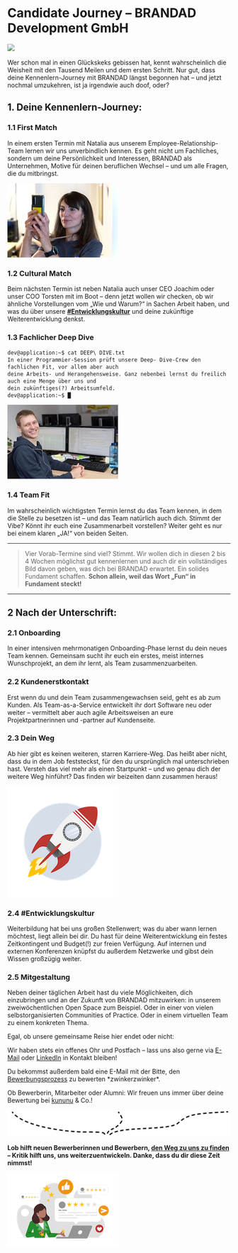 # Candidate Journey – BRANDAD Development GmbH

 ![](https://brandad.dev/templates/yootheme/cache/b4/header-candidate-journey-brandad-b4bb2abe.jpeg)

Wer schon mal in einen Glückskeks gebissen hat, kennt wahrscheinlich die Weisheit mit den Tausend Meilen und dem ersten Schritt. Nur gut, dass deine Kennenlern-Journey mit BRANDAD längst begonnen hat – und jetzt nochmal umzukehren, ist ja irgendwie auch doof, oder?

## 1. Deine Kennenlern-Journey:

### 1.1 First Match

In einem ersten Termin mit Natalia aus unserem Employee-Relationship-Team lernen wir uns unverbindlich kennen. Es geht nicht um Fachliches, sondern um deine Persönlichkeit und Interessen, BRANDAD als Unternehmen, Motive für deinen beruflichen Wechsel – und um alle Fragen, die du mitbringst.

[![Natalia](../assets/natalia-thumb.jpg)](../assets/natalia.jpg)

### 1.2 Cultural Match

Beim nächsten Termin ist neben Natalia auch unser CEO Joachim oder unser COO Torsten mit im Boot – denn jetzt wollen wir checken, ob wir ähnliche Vorstellungen vom „Wie und Warum?“ in Sachen Arbeit haben, und was du über unsere **[#Entwicklungskultur](https://brandad.dev/deine-candidate-journey-bei-uns#entwicklungskultur)** und deine zukünftige Weiterentwicklung denkst.

### 1.3 Fachlicher Deep Dive
```
dev@application:~$ cat DEEP\ DIVE.txt
In einer Programmier-Session prüft unsere Deep- Dive-Crew den fachlichen Fit, vor allem aber auch 
deine Arbeits- und Herangehensweise. Ganz nebenbei lernst du freilich auch eine Menge über uns und 
dein zukünftiges(?) Arbeitsumfeld.
dev@application:~$ █
```

[![Developer](../assets/developer-thumb.jpg)](../assets/developer.jpg)

### 1.4 Team Fit

Im wahrscheinlich wichtigsten Termin lernst du das Team kennen, in dem die Stelle zu besetzen ist – und das Team natürlich auch dich. Stimmt der Vibe? Könnt ihr euch eine Zusammenarbeit vorstellen? Weiter geht es nur bei einem klaren „JA!“ von beiden Seiten.

---

> Vier Vorab-Termine sind viel? Stimmt. Wir wollen dich in diesen 2 bis 4 Wochen möglichst gut kennenlernen und auch dir ein vollständiges Bild davon geben, was dich bei BRANDAD erwartet. Ein solides Fundament schaffen. **Schon allein, weil das Wort „Fun“ in Fundament steckt!**

---

## 2 Nach der Unterschrift:

### 2.1 Onboarding

In einer intensiven mehrmonatigen Onboarding-Phase lernst du dein neues Team kennen. Gemeinsam sucht ihr euch ein erstes, meist internes Wunschprojekt, an dem ihr lernt, als Team zusammenzuarbeiten.

### 2.2 Kundenerstkontakt

Erst wenn du und dein Team zusammengewachsen seid, geht es ab zum Kunden. Als Team-as-a-Service entwickelt ihr dort Software neu oder weiter – vermittelt aber auch agile Arbeitsweisen an eure Projektpartnerinnen und -partner auf Kundenseite.

### 2.3 Dein Weg

Ab hier gibt es keinen weiteren, starren Karriere-Weg. Das heißt aber nicht, dass du in dem Job feststeckst, für den du ursprünglich mal unterschrieben hast. Versteh das viel mehr als einen Startpunkt – und wo genau dich der weitere Weg hinführt? Das finden wir beizeiten dann zusammen heraus!

[![Rocket](../assets/rocket-thumb.png)](../assets/rocket.png)

### 2.4 #Entwicklungskultur

Weiterbildung hat bei uns großen Stellenwert; was du aber wann lernen möchtest, liegt allein bei dir. Du hast für deine Weiterentwicklung ein festes Zeitkontingent und Budget(!) zur freien Verfügung. Auf internen und externen Konferenzen knüpfst du außerdem Netzwerke und gibst dein Wissen großzügig weiter.

### 2.5 Mitgestaltung

Neben deiner täglichen Arbeit hast du viele Möglichkeiten, dich einzubringen und an der Zukunft von BRANDAD mitzuwirken: in unserem zweiwöchentlichen Open Space zum Beispiel. Oder in einer von vielen selbstorganisierten Communities of Practice. Oder in einem virtuellen Team zu einem konkreten Thema.

Egal, ob unsere gemeinsame Reise hier endet oder nicht:

Wir haben stets ein offenes Ohr und Postfach – lass uns also gerne via [E-Mail](https://short.bas.ag/mailjobs) oder [LinkedIn](https://short.bas.ag/linkedin) in Kontakt bleiben!

Du bekommst außerdem bald eine E-Mail mit der Bitte, den [Bewerbungsprozess](https://brandad.dev/jobs) zu bewerten \*zwinkerzwinker\*.

Ob Bewerberin, Mitarbeiter oder Alumni: Wir freuen uns immer über deine Bewertung bei [kununu](https://short.bas.ag/kununu) & Co.!

 ![Choose your path!](../assets/twigs.png)

**Lob hilft neuen Bewerberinnen und Bewerbern, [den Weg zu uns zu finden](https://short.bas.ag/kununu) – Kritik hilft uns, uns weiterzuentwickeln. Danke, dass du dir diese Zeit nimmst!**

[![Recommendation](../assets/recommendation-thumb.png)](../assets/recommendation.png)
